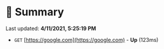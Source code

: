 # 📖 Summary
Last updated: **4/11/2021, 5:25:19 PM**

- `GET` [https://google.com](https://google.com) - **Up** (123ms)
